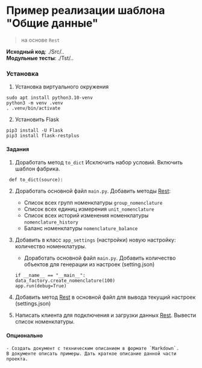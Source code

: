 # Пример реализации шаблона "Общие данные" 
> на основе `Rest`

**Исходный код**: ./Src/.. <br>
**Модульные тесты**: ./Tst/..

### Установка
1. Установка виртуального окружения
```
sudo apt install python3.10-venv
python3 -m venv .venv
. .venv/bin/activate
```

2. Установить Flask
```
pip3 install -U Flask
pip3 install flask-restplus
```

#### Задания
1. Доработать метод `to_dict` Исключить набор условий. Включить шаблон фабрика.
```
 def to_dict(source):
```
2. Доработать основной файл `main.py`. Добавить методы [Rest](https://ru.wikipedia.org/wiki/REST):
    - Список всех групп номенклатуры `group_nomenclature`
    - Список всех единиц измерения `unit_nomenclature`
    - Список всех историй изменения номенклатуры `nomenclature_history`
    - Баланс номенклатуры `nomenclature_balance`

3. Добавить в класс `app_settings` (настройки) новую настройку: количество номенклатуры.
    - Доработать основной файл `main.py`. Добавить количество объектов для генерации из настроек (setting.json)
    ```
    if __name__ == "__main__":
    data_factory.create_nomenclature(100)
    app.run(debug=True)
    ```   
4. Добавить метод [Rest](https://ru.wikipedia.org/wiki/REST) в основной файл для вывода текущий настроек (settings.json)
5. Написать клиента для подключения и загрузки данных [Rest](https://ru.wikipedia.org/wiki/REST).
Вывести список номенклатуры.

#### Опционально
    - Создать документ с техническим описанием в формате `Markdown`. 
	В документе описать примеры. Дать краткое описание данной части проекта. 





